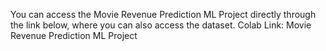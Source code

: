 You can access the Movie Revenue Prediction ML Project directly through the link below, where you can also access the dataset.
Colab Link: Movie Revenue Prediction ML Project
